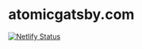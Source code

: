 # atomicgatsby.com

[![Netlify Status](https://api.netlify.com/api/v1/badges/b753ea81-0c10-4b1e-bcc1-d1c321c8f355/deploy-status)](https://app.netlify.com/sites/atomicgatsby/deploys)
